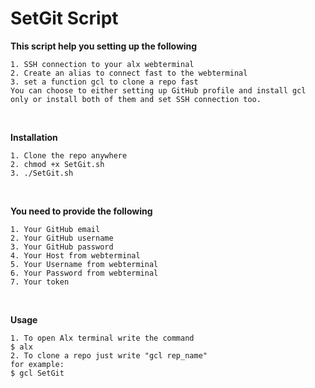# SetGit Script
 
**This script help you setting up the following**
````
1. SSH connection to your alx webterminal
2. Create an alias to connect fast to the webterminal
3. set a function gcl to clone a repo fast
You can choose to either setting up GitHub profile and install gcl only or install both of them and set SSH connection too.
````
<br>

**Installation**
```
1. Clone the repo anywhere
2. chmod +x SetGit.sh
3. ./SetGit.sh
```
<br>

**You need to provide the following**
```
1. Your GitHub email
2. Your GitHub username
3. Your GitHub password
4. Your Host from webterminal
5. Your Username from webterminal
6. Your Password from webterminal
7. Your token
```
<br>

**Usage**
```
1. To open Alx terminal write the command
$ alx
2. To clone a repo just write "gcl rep_name"
for example:
$ gcl SetGit
```
